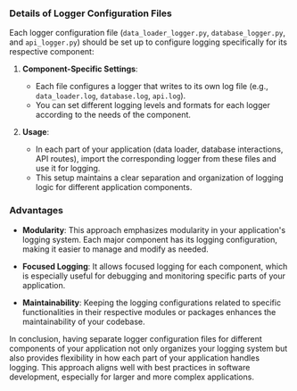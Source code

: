 
### Details of Logger Configuration Files

Each logger configuration file (`data_loader_logger.py`, `database_logger.py`, and `api_logger.py`) should be set up to configure logging specifically for its respective component:

1. **Component-Specific Settings**:
   - Each file configures a logger that writes to its own log file (e.g., `data_loader.log`, `database.log`, `api.log`).
   - You can set different logging levels and formats for each logger according to the needs of the component.

2. **Usage**:
   - In each part of your application (data loader, database interactions, API routes), import the corresponding logger from these files and use it for logging.
   - This setup maintains a clear separation and organization of logging logic for different application components.

### Advantages

- **Modularity**: This approach emphasizes modularity in your application's logging system. Each major component has its logging configuration, making it easier to manage and modify as needed.

- **Focused Logging**: It allows focused logging for each component, which is especially useful for debugging and monitoring specific parts of your application.

- **Maintainability**: Keeping the logging configurations related to specific functionalities in their respective modules or packages enhances the maintainability of your codebase.

In conclusion, having separate logger configuration files for different components of your application not only organizes your logging system but also provides flexibility in how each part of your application handles logging. This approach aligns well with best practices in software development, especially for larger and more complex applications.
